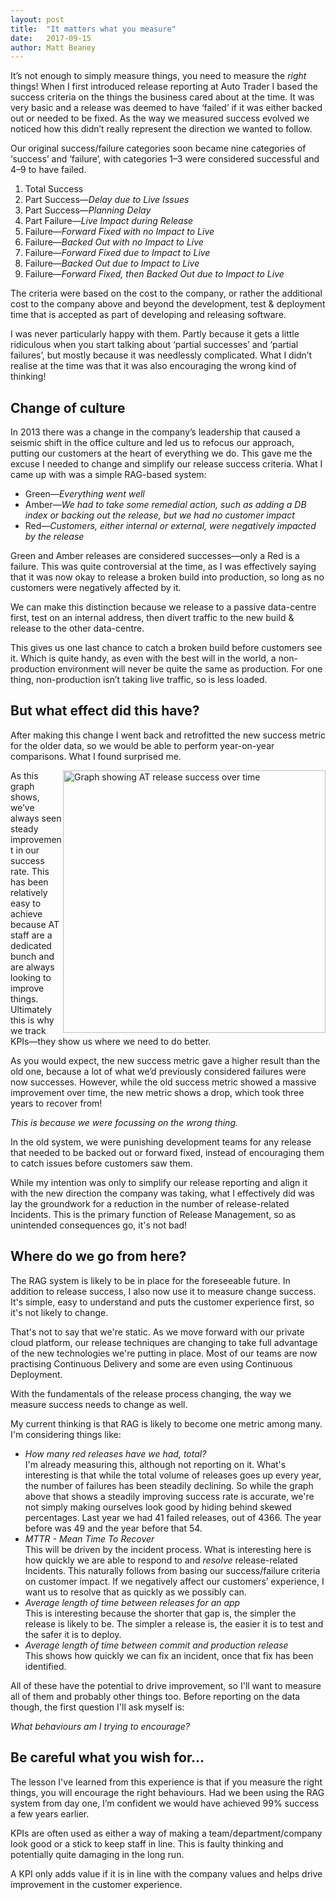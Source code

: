 ```yaml
---
layout: post
title:  "It matters what you measure"
date:   2017-09-15
author: Matt Beaney
---
```

It’s not enough to simply measure things, you need to measure the _right_ things! When I first introduced release reporting at Auto Trader I based the success criteria on the things the business cared about at the time.  It was very basic and a release was deemed to have ‘failed’ if it was either backed out or needed to be fixed. As the way we measured success evolved we noticed how this didn’t really represent the direction we wanted to follow.

Our original success/failure categories soon became nine categories of ‘success’ and ‘failure’, with categories 1–3 were considered successful and 4–9 to have failed.

1.	Total Success
2.	Part Success—*Delay due to Live Issues*
3.	Part Success—*Planning Delay*
4.	Part Failure—*Live Impact during Release*
5.	Failure—*Forward Fixed with no Impact to Live*
6.	Failure—*Backed Out with no Impact to Live*
7.	Failure—*Forward Fixed due to Impact to Live*
8.	Failure—*Backed Out due to Impact to Live*
9.	Failure—*Forward Fixed, then Backed Out due to Impact to Live*

The criteria were based on the cost to the company, or rather the additional cost to the company above and beyond the development, test & deployment time that is accepted as part of developing and releasing software.

I was never particularly happy with them.  Partly because it gets a little ridiculous when you start talking about ‘partial successes’ and ‘partial failures’, but mostly because it was needlessly complicated. What I didn’t realise at the time was that it was also encouraging the wrong kind of thinking!

## Change of culture

In 2013 there was a change in the company’s leadership that caused a seismic shift in the office culture and led us to refocus our approach, putting our customers at the heart of everything we do. This gave me the excuse I needed to change and simplify our release success criteria. What I came up with was a simple RAG-based system:

*	Green—*Everything went well*
*	Amber—*We had to take some remedial action, such as adding a DB index or backing out the release, but we had no customer impact*
*	Red—*Customers, either internal or external, were negatively impacted by the release*

Green and Amber releases are considered successes—only a Red is a failure.  This was quite controversial at the time, as I was effectively saying that it was now okay to release a broken build into production, so long as no customers were negatively affected by it.

We can make this distinction because we release to a passive data-centre first, test on an internal address, then divert traffic to the new build & release to the other data-centre.

This gives us one last chance to catch a broken build before customers see it.  Which is quite handy, as even with the best will in the world, a non-production environment will never be quite the same as production.   For one thing, non-production isn’t taking live traffic, so is less loaded.  

## But what effect did this have?

After making this change I went back and retrofitted the new success metric for the older data, so we would be able to perform year-on-year comparisons.  What I found surprised me.

<img src="{{ site.github.url }}/images/2017-09-15/release-success-yoyoy.JPG" style="width: 30em; float: right;" alt="Graph showing AT release success over time">

As this graph shows, we’ve always seen steady improvement in our success rate.  This has been relatively easy to achieve because AT staff are a dedicated bunch and are always looking to improve things.  Ultimately this is why we track KPIs—they show us where we need to do better.

As you would expect, the new success metric gave a higher result than the old one, because a lot of what we’d previously considered failures were now successes. However, while the old success metric showed a massive improvement over time, the new metric shows a drop, which took three years to recover from!  

*This is because we were focussing on the wrong thing.*

In the old system, we were punishing development teams for any release that needed to be backed out or forward fixed, instead of encouraging them to catch issues before customers saw them.

While my intention was only to simplify our release reporting and align it with the new direction the company was taking, what I effectively did was lay the groundwork for a reduction in the number of release-related Incidents.  This is the primary function of Release Management, so as unintended consequences go, it's not bad!

## Where do we go from here?

The RAG system is likely to be in place for the foreseeable future.  In addition to release success, I also now use it to measure change success.  It's simple, easy to understand and puts the customer experience first, so it's not likely to change.

That's not to say that we're static.  As we move forward with our private cloud platform, our release techniques are changing to take full advantage of the new technologies we're putting in place.  Most of our teams are now practising Continuous Delivery and some are even using Continuous Deployment.

With the fundamentals of the release process changing, the way we measure success needs to change as well.

My current thinking is that RAG is likely to become one metric among many.  I'm considering things like:

* *How many red releases have we had, total?*  
  I'm already measuring this, although not reporting on it.  What's interesting is that while the total volume of releases goes up every year, the number of failures has been steadily declining.  So while the graph above that shows a steadily improving success rate is accurate, we're not simply making ourselves look good by hiding behind skewed percentages.  Last year we had 41 failed releases, out of 4366.  The year before was 49 and the year before that 54.
* *MTTR - Mean Time To Recover*  
  This will be driven by the incident process.  What is interesting here is how quickly we are able to respond to and _resolve_ release-related Incidents.  This naturally follows from basing our success/failure criteria on customer impact.  If we negatively affect our customers’ experience, I want us to resolve that as quickly as we possibly can.
* *Average length of time between releases for an app*  
  This is interesting because the shorter that gap is, the simpler the release is likely to be.  The simpler a release is, the easier it is to test and the safer it is to deploy.
* *Average length of time between commit and production release*  
  This shows how quickly we can fix an incident, once that fix has been identified.

All of these have the potential to drive improvement, so I'll want to measure all of them and probably other things too.  Before reporting on the data though, the first question I'll ask myself is:

_What behaviours am I trying to encourage?_

## Be careful what you wish for…
The lesson I've learned from this experience is that if you measure the right things, you will encourage the right behaviours.  Had we been using the RAG system from day one, I’m confident we would have achieved 99% success a few years earlier.

KPIs are often used as either a way of making a team/department/company look good or a stick to keep staff in line.  This is faulty thinking and potentially quite damaging in the long run.

A KPI only adds value if it is in line with the company values and helps drive improvement in the customer experience.